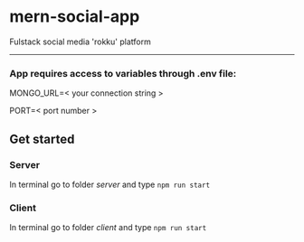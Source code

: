 # mern-social-app
Fulstack social media 'rokku' platform

<hr>

### App requires access to variables through .env file:

MONGO_URL=< your connection string >

PORT=< port number >



## Get started

### Server

In terminal go to folder *server* and type `npm run start`

### Client

In terminal go to folder *client* and type `npm run start`
